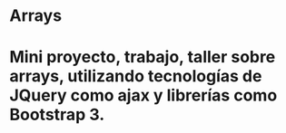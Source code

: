 # Arrays
# Mini proyecto, trabajo, taller sobre arrays, utilizando tecnologías de JQuery como ajax y librerías como Bootstrap 3.
